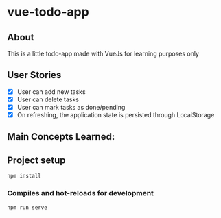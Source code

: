# vue-todo-app

## About
This is a little todo-app made with VueJs for learning purposes only

## User Stories
 - [x] User can add new tasks
 - [x] User can delete tasks
 - [x] User can mark tasks as done/pending
 - [x] On refreshing, the application state is persisted through LocalStorage
  
## Main Concepts Learned:

  

## Project setup
```
npm install
```

### Compiles and hot-reloads for development
```
npm run serve
```
